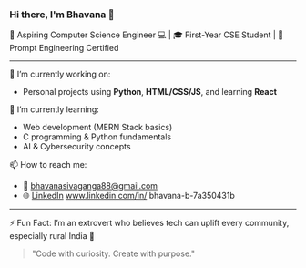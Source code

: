 ### Hi there, I'm Bhavana 👋

🚀 Aspiring Computer Science Engineer 💻 | 
🎓 First-Year CSE Student | 🧠 Prompt Engineering Certified  

---

🔭 I’m currently working on:
- Personal projects using **Python**, **HTML/CSS/JS**, and learning **React**

🌱 I’m currently learning:
- Web development (MERN Stack basics)
- C programming & Python fundamentals
- AI & Cybersecurity concepts


📫 How to reach me:
- 📧 bhavanasivaganga88@gmail.com
- 🌐 [LinkedIn](#) www.linkedin.com/in/
bhavana-b-7a350431b

---

⚡ Fun Fact: I’m an extrovert who believes tech can uplift every community, especially rural India 💚

> "Code with curiosity. Create with purpose."

<!--
**Bhavana-B/Bhavana-B** is a ✨ special ✨ repository because its `README.md` (this file) appears on your GitHub profile.
-->
